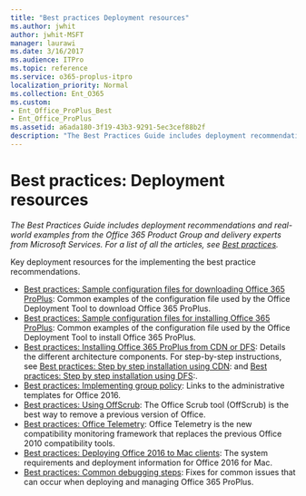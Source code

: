 ```yaml
---
title: "Best practices Deployment resources"
ms.author: jwhit
author: jwhit-MSFT
manager: laurawi
ms.date: 3/16/2017
ms.audience: ITPro
ms.topic: reference
ms.service: o365-proplus-itpro
localization_priority: Normal
ms.collection: Ent_O365
ms.custom: 
- Ent_Office_ProPlus_Best
- Ent_Office_ProPlus
ms.assetid: a6ada180-3f19-43b3-9291-5ec3cef88b2f
description: "The Best Practices Guide includes deployment recommendations and real-world examples from the Office 365 Product Group and delivery experts from Microsoft Services. For a list of all the articles, see Best practices."
---
```


# Best practices: Deployment resources

 *The Best Practices Guide includes deployment recommendations and real-world examples from the Office 365 Product Group and delivery experts from Microsoft Services. For a list of all the articles, see [Best practices](best-practices.md).* 
  
Key deployment resources for the implementing the best practice recommendations.
  
- [Best practices: Sample configuration files for downloading Office 365 ProPlus](best-practices-sample-configuration-files-for-downloading-office-365-proplus.md): Common examples of the configuration file used by the Office Deployment Tool to download Office 365 ProPlus. 
- [Best practices: Sample configuration files for installing Office 365 ProPlus](best-practices-sample-configuration-files-for-installing-office-365-proplus.md): Common examples of the configuration file used by the Office Deployment Tool to install Office 365 ProPlus. 
- [Best practices: Installing Office 365 ProPlus from CDN or DFS](best-practices-installing-office-365-proplus-from-cdn-or-dfs.md): Details the different architecture components. For step-by-step instructions, see [Best practices: Step by step installation using CDN](best-practices-step-by-step-installation-using-cdn.md): and [Best practices: Step by step installation using DFS](best-practices-step-by-step-installation-using-dfs.md):. 
- [Best practices: Implementing group policy](best-practices-implementing-group-policy.md): Links to the administrative templates for Office 2016. 
- [Best practices: Using OffScrub](best-practices-using-offscrub.md): The Office Scrub tool (OffScrub) is the best way to remove a previous version of Office. 
- [Best practices: Office Telemetry](best-practices-office-telemetry.md): Office Telemetry is the new compatibility monitoring framework that replaces the previous Office 2010 compatibility tools. 
- [Best practices: Deploying Office 2016 to Mac clients](best-practices-deploying-office-2016-to-mac-clients.md): The system requirements and deployment information for Office 2016 for Mac. 
- [Best practices: Common debugging steps](best-practices-common-debugging-steps.md): Fixes for common issues that can occur when deploying and managing Office 365 ProPlus.

